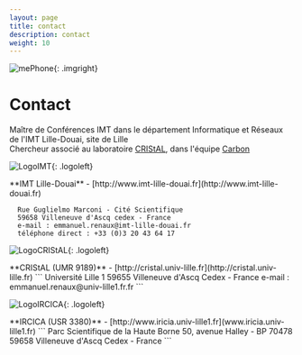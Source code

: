 ```yaml
---
layout: page
title: contact
description: contact
weight: 10
---
```


![mePhone]({{site.url}}/img/mePhone.png){: .imgright}


# Contact
Maître de Conférences IMT dans le département Informatique et Réseaux de l'IMT Lille-Douai, site de Lille  
Chercheur associé au laboratoire [CRIStAL](http://cristal.univ-lille.fr), dans l'équipe [Carbon](http://www.cristal.univ-lille.fr/carbon/)


![LogoIMT]({{site.url}}/img/logo_imtlille.svg){: .logoleft} 
<div class="spacer" />  
**IMT Lille-Douai**  - [http://www.imt-lille-douai.fr](http://www.imt-lille-douai.fr)  

```
  Rue Guglielmo Marconi - Cité Scientifique  
  59658 Villeneuve d'Ascq cedex - France  
  e-mail : emmanuel.renaux@imt-lille-douai.fr
  téléphone direct : +33 (0)3 20 43 64 17  
```

![LogoCRIStAL]({{site.url}}/img/logoCRIStAL.svg){: .logoleft}  
<div class="spacer" />  
**CRIStAL (UMR 9189)**  - [http://cristal.univ-lille.fr](http://cristal.univ-lille.fr)  
```
  Université Lille 1  
  59655 Villeneuve d'Ascq Cedex - France  
  e-mail : emmanuel.renaux@univ-lille1.fr.fr
```

![LogoIRCICA]({{site.url}}/img/Logo_Ircica_Couleur_RVB_1.jpg){: .logoleft}  
<div class="spacer" />  
**IRCICA (USR 3380)**  - [http://www.iricia.univ-lille1.fr](www.iricia.univ-lille1.fr)  
```
  Parc Scientifique de la Haute Borne  
  50, avenue Halley - BP 70478  
  59658 Villeneuve d'Ascq Cedex - France  
```  
